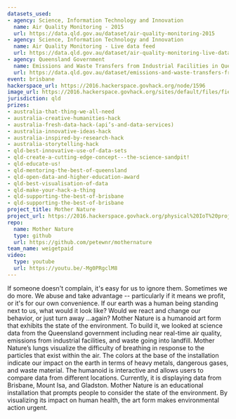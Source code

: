 ```yaml
---
datasets_used:
- agency: Science, Information Technology and Innovation
  name: Air Quality Monitoring - 2015
  url: https://data.qld.gov.au/dataset/air-quality-monitoring-2015
- agency: Science, Information Technology and Innovation
  name: Air Quality Monitoring - Live data feed
  url: https://data.qld.gov.au/dataset/air-quality-monitoring-live-data-feed
- agency: Queensland Government
  name: Emissions and Waste Transfers from Industrial Facilities in Queensland in 2015
  url: https://data.qld.gov.au/dataset/emissions-and-waste-transfers-from-industrial-facilities-in-queensland-2015
event: brisbane
hackerspace_url: https://2016.hackerspace.govhack.org/node/1596
image_url: https://2016.hackerspace.govhack.org/sites/default/files/field/image/DSC07337.JPG
jurisdiction: qld
prizes:
- australia-that-thing-we-all-need
- australia-creative-humanities-hack
- australia-fresh-data-hack-(api’s-and-data-services)
- australia-innovative-ideas-hack
- australia-inspired-by-research-hack
- australia-storytelling-hack
- qld-best-innovative-use-of-data-sets
- qld-create-a-cutting-edge-concept---the-science-sandpit!
- qld-educate-us!
- qld-mentoring-the-best-of-queensland
- qld-open-data-and-higher-education-award
- qld-best-visualisation-of-data
- qld-make-your-hack-a-thing
- qld-supporting-the-best-of-brisbane
- qld-supporting-the-best-of-brisbane
project_title: Mother Nature
project_url: https://2016.hackerspace.govhack.org/physical%20IoT%20project%20explained%20here%3A%20https%3A//mothernature432.wordpress.com/
repo:
  name: Mother Nature
  type: github
  url: https://github.com/petewnr/mothernature
team_name: weigetpaid
video:
  type: youtube
  url: https://youtu.be/-Mg0PRgclM8
---
```


If someone doesn't complain, it's easy for us to ignore them. Sometimes we do more. We abuse and take advantage -- particularly if it means we profit, or it's for our own convenience.
If our earth was a human being standing next to us, what would it look like? Would we react and change our behavior, or just turn away ...again?​​​​​​​
Mother Nature is a humanoid art form that exhibits the state of the environment. 
To build it, we looked at science data from the Queensland government including near real-time air quality, emissions from industrial facilities, and waste going into landfill. 
Mother Nature’s lungs visualize the difficulty of breathing in response to the particles that exist within the air. 
The colors at the base of the installation indicate our impact on the earth in terms of heavy metals, dangerous gases, and waste material. 
The humanoid is interactive and allows users to compare data from different locations. Currently, it is displaying data from Brisbane, Mount Isa, and Gladston. Mother Nature is an educational installation that prompts people to consider the state of the environment. By visualizing its impact on human health, the art form makes environmental action urgent.​​​​​​​